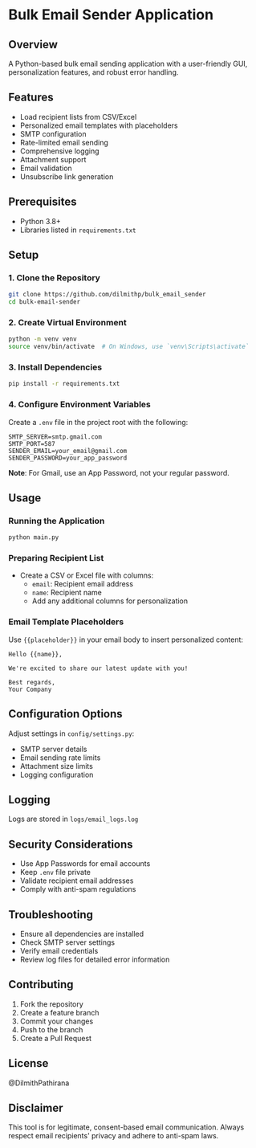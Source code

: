 # Bulk Email Sender Application

## Overview
A Python-based bulk email sending application with a user-friendly GUI, personalization features, and robust error handling.

## Features
- Load recipient lists from CSV/Excel
- Personalized email templates with placeholders
- SMTP configuration
- Rate-limited email sending
- Comprehensive logging
- Attachment support
- Email validation
- Unsubscribe link generation

## Prerequisites
- Python 3.8+
- Libraries listed in `requirements.txt`

## Setup

### 1. Clone the Repository
```bash
git clone https://github.com/dilmithp/bulk_email_sender
cd bulk-email-sender
```

### 2. Create Virtual Environment
```bash
python -m venv venv
source venv/bin/activate  # On Windows, use `venv\Scripts\activate`
```

### 3. Install Dependencies
```bash
pip install -r requirements.txt
```

### 4. Configure Environment Variables
Create a `.env` file in the project root with the following:
```
SMTP_SERVER=smtp.gmail.com
SMTP_PORT=587
SENDER_EMAIL=your_email@gmail.com
SENDER_PASSWORD=your_app_password
```

**Note**: For Gmail, use an App Password, not your regular password.

## Usage

### Running the Application
```bash
python main.py
```

### Preparing Recipient List
- Create a CSV or Excel file with columns:
  - `email`: Recipient email address
  - `name`: Recipient name
  - Add any additional columns for personalization

### Email Template Placeholders
Use `{{placeholder}}` in your email body to insert personalized content:
```
Hello {{name}},

We're excited to share our latest update with you!

Best regards,
Your Company
```

## Configuration Options
Adjust settings in `config/settings.py`:
- SMTP server details
- Email sending rate limits
- Attachment size limits
- Logging configuration

## Logging
Logs are stored in `logs/email_logs.log`

## Security Considerations
- Use App Passwords for email accounts
- Keep `.env` file private
- Validate recipient email addresses
- Comply with anti-spam regulations

## Troubleshooting
- Ensure all dependencies are installed
- Check SMTP server settings
- Verify email credentials
- Review log files for detailed error information

## Contributing
1. Fork the repository
2. Create a feature branch
3. Commit your changes
4. Push to the branch
5. Create a Pull Request

## License
@DilmithPathirana

## Disclaimer
This tool is for legitimate, consent-based email communication. Always respect email recipients' privacy and adhere to anti-spam laws.
